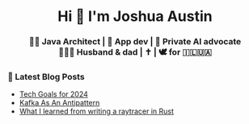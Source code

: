 <h1 align="center">Hi 👋 I'm Joshua Austin</h1>
<h3 align="center">
  👨‍💻 Java Architect | 🍎 App dev | 🤖 Private AI advocate<br />
  👨‍👩‍👧 Husband & dad | ✝️ | 🕊️ for 🇮🇱🇺🇦
</h3>

### 📕 Latest Blog Posts
<!-- BLOG-POST-LIST:START -->
- [Tech Goals for 2024](https://joshaustin.tech/blog/goals-for-2024/)
- [Kafka As An Antipattern](https://joshaustin.tech/blog/kafka-as-an-antipattern/)
- [What I learned from writing a raytracer in Rust](https://joshaustin.tech/blog/raytracer-what-i-learned/)
<!-- BLOG-POST-LIST:END -->
